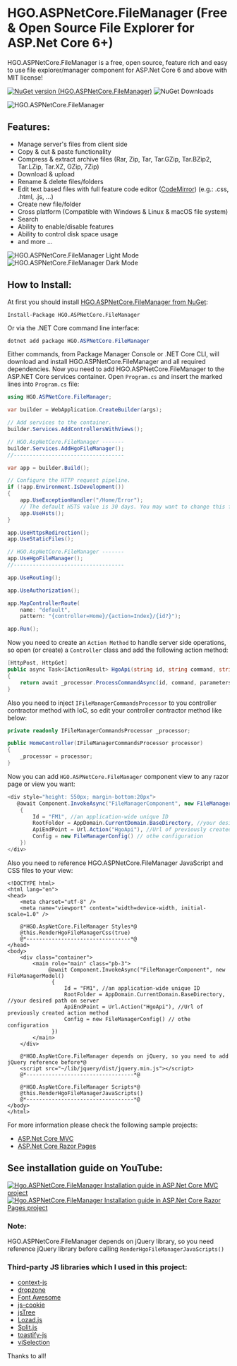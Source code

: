 # HGO.ASPNetCore.FileManager (Free & Open Source File Explorer for ASP.Net Core 6+)
HGO.ASPNetCore.FileManager is a free, open source, feature rich and easy to use file explorer/manager component for ASP.Net Core 6 and above with MIT license!

[![NuGet version (HGO.ASPNetCore.FileManager)](https://img.shields.io/nuget/v/HGO.ASPNetCore.FileManager)](https://www.nuget.org/packages/HGO.ASPNetCore.FileManager/)
![NuGet Downloads](https://img.shields.io/nuget/dt/Hgo.ASPNetCore.FileManager?style=flat&color=%23238636)


![HGO.ASPNetCore.FileManager](https://github.com/H-Ghamarzadeh/HGO.ASPNetCore.FileManager/blob/master/HGO.ASPNetCore.FileManager.png?raw=true "HGO.ASPNetCore.FileManager")

## Features:
-  Manage server's files from client side
-  Copy & cut & paste functionality
-  Compress & extract archive files (Rar, Zip, Tar, Tar.GZip, Tar.BZip2, Tar.LZip, Tar.XZ, GZip, 7Zip)
-  Download & upload
-  Rename & delete files/folders
-  Edit text based files with full feature code editor ([CodeMirror](https://codemirror.net/)) (e.g.: .css, .html, .js, ...)
-  Create new file/folder
-  Cross platform (Compatible with Windows & Linux & macOS file system)
-  Search
-  Ability to enable/disable features
-  Ability to control disk space usage
-  and more ...

![HGO.ASPNetCore.FileManager Light Mode](https://github.com/H-Ghamarzadeh/HGO.ASPNetCore.FileManager/blob/master/Light-min.png?raw=true "HGO.ASPNetCore.FileManager Light Mode")
![HGO.ASPNetCore.FileManager Dark Mode](https://github.com/H-Ghamarzadeh/HGO.ASPNetCore.FileManager/blob/master/Dark-min.png?raw=true "HGO.ASPNetCore.FileManager Dark Mode")

## How to Install:
At first you should install  [HGO.ASPNetCore.FileManager from NuGet](https://www.nuget.org/packages/HGO.ASPNetCore.FileManager):
```
Install-Package HGO.ASPNetCore.FileManager
```
Or via the .NET Core command line interface:

```cs
dotnet add package HGO.ASPNetCore.FileManager
```
Either commands, from Package Manager Console or .NET Core CLI, will download and install HGO.ASPNetCore.FileManager and all required dependencies.
Now you need to add HGO.ASPNetCore.FileManager to the ASP.NET Core services container. Open `Program.cs` and insert the marked lines into `Program.cs` file:
```cs
using HGO.ASPNetCore.FileManager;

var builder = WebApplication.CreateBuilder(args);

// Add services to the container.
builder.Services.AddControllersWithViews();

// HGO.AspNetCore.FileManager -------
builder.Services.AddHgoFileManager();
//-----------------------------------

var app = builder.Build();

// Configure the HTTP request pipeline.
if (!app.Environment.IsDevelopment())
{
    app.UseExceptionHandler("/Home/Error");
    // The default HSTS value is 30 days. You may want to change this for production scenarios, see https://aka.ms/aspnetcore-hsts.
    app.UseHsts();
}

app.UseHttpsRedirection();
app.UseStaticFiles();

// HGO.AspNetCore.FileManager -------
app.UseHgoFileManager();
//-----------------------------------

app.UseRouting();

app.UseAuthorization();

app.MapControllerRoute(
    name: "default",
    pattern: "{controller=Home}/{action=Index}/{id?}");

app.Run();
```
Now you need to create an `Action Method` to handle server side operations, so open (or create) a `Controller` class and add the following action method:
```cs
[HttpPost, HttpGet]
public async Task<IActionResult> HgoApi(string id, string command, string parameters, IFormFile file)
{
    return await _processor.ProcessCommandAsync(id, command, parameters, file);
}
```
Also you need to inject `IFileManagerCommandsProcessor` to you controller contractor method with IoC, so edit your controller contractor method like below:
```cs
private readonly IFileManagerCommandsProcessor _processor;

public HomeController(IFileManagerCommandsProcessor processor)
{
    _processor = processor;
}
```
Now you can add `HGO.ASPNetCore.FileManager` component view to any razor page or view you want:
```cs
<div style="height: 550px; margin-bottom:20px">
   @await Component.InvokeAsync("FileManagerComponent", new FileManagerModel()
    {
        Id = "FM1", //an application-wide unique ID
        RootFolder = AppDomain.CurrentDomain.BaseDirectory, //your desired path on server
        ApiEndPoint = Url.Action("HgoApi"), //Url of previously created action method
        Config = new FileManagerConfig() // othe configuration 
    })
</div>
```
Also you need to reference HGO.ASPNetCore.FileManager JavaScript and CSS files to your view:
```cshtml
<!DOCTYPE html>
<html lang="en">
<head>
    <meta charset="utf-8" />
    <meta name="viewport" content="width=device-width, initial-scale=1.0" />
    
    @*HGO.AspNetCore.FileManager Styles*@
    @this.RenderHgoFileManagerCss(true)
    @*---------------------------------*@
</head>
<body>
    <div class="container">
        <main role="main" class="pb-3">
             @await Component.InvokeAsync("FileManagerComponent", new FileManagerModel()
              {
                  Id = "FM1", //an application-wide unique ID
                  RootFolder = AppDomain.CurrentDomain.BaseDirectory, //your desired path on server
                  ApiEndPoint = Url.Action("HgoApi"), //Url of previously created action method
                  Config = new FileManagerConfig() // othe configuration 
              })
        </main>
    </div>

    @*HGO.AspNetCore.FileManager depends on jQuery, so you need to add jQuery reference before*@
    <script src="~/lib/jquery/dist/jquery.min.js"></script>
    @*----------------------------------*@

    @*HGO.AspNetCore.FileManager Scripts*@
    @this.RenderHgoFileManagerJavaScripts()
    @*----------------------------------*@
</body>
</html>
```
For more information please check the following sample projects:
- [ASP.Net Core MVC](https://github.com/H-Ghamarzadeh/HGO.ASPNetCore.FileManager/tree/master/test/HGO.ASPNetCore.FileManager.Test)
- [ASP.Net Core Razor Pages](https://github.com/H-Ghamarzadeh/HGO.ASPNetCore.FileManager/tree/master/test/HGO.ASPNetCore.FileManager.RazorPages.Test)

## See installation guide on YouTube:
[![Hgo.ASPNetCore.FileManager Installation guide in ASP.Net Core MVC project](https://i.ytimg.com/vi/_1bZYUQm3wc/hq720.jpg)](https://www.youtube.com/watch?v=_1bZYUQm3wc)
[![Hgo.ASPNetCore.FileManager Installation guide in ASP.Net Core Razor Pages project](https://i.ytimg.com/vi/kDlHLdVtrMc/hq720.jpg)](https://www.youtube.com/watch?v=kDlHLdVtrMc)

### Note:
HGO.ASPNetCore.FileManager depends on jQuery library, so you need reference jQuery library before calling `RenderHgoFileManagerJavaScripts()`

### Third-party JS libraries which I used in this project:
- [context-js](https://github.com/heapoverride/context-js)
- [dropzone](https://github.com/dropzone/dropzone)
- [Font Awesome](https://github.com/FortAwesome/Font-Awesome)
- [js-cookie](https://github.com/js-cookie/js-cookie)
- [jsTree](https://github.com/vakata/jstree)
- [Lozad.js](https://github.com/ApoorvSaxena/lozad.js)
- [Split.js](https://github.com/nathancahill/split)
- [toastify-js](https://github.com/apvarun/toastify-js)
- [viSelection](https://github.com/simonwep/selection)

Thanks to all!

